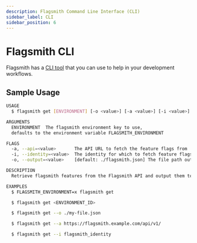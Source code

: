 ```yaml
---
description: Flagsmith Command Line Interface (CLI)
sidebar_label: CLI
sidebar_position: 6
---
```


# Flagsmith CLI

Flagsmith has a [CLI tool](https://github.com/Flagsmith/flagsmith-cli) that you can use to help in your development
workflows.

## Sample Usage

```bash
USAGE
  $ flagsmith get [ENVIRONMENT] [-o <value>] [-a <value>] [-i <value>]

ARGUMENTS
  ENVIRONMENT  The flagsmith environment key to use,
  defaults to the environment variable FLAGSMITH_ENVIRONMENT

FLAGS
  -a, --api=<value>       The API URL to fetch the feature flags from
  -i, --identity=<value>  The identity for which to fetch feature flags
  -o, --output=<value>    [default: ./flagsmith.json] The file path output

DESCRIPTION
  Retrieve flagsmith features from the Flagsmith API and output them to a file.

EXAMPLES
  $ FLAGSMITH_ENVIRONMENT=x flagsmith get

  $ flagsmith get <ENVIRONMENT_ID>

  $ flagsmith get --o ./my-file.json

  $ flagsmith get --a https://flagsmith.example.com/api/v1/

  $ flagsmith get --i flagsmith_identity
```
